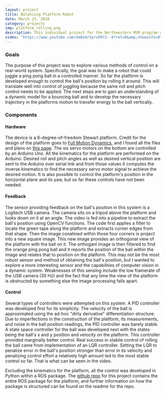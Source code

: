 ```yaml
---
layout: project
title: Balancing Platform Robot
date: March 23, 2018
category: projects
img: platform_rolling.png
description: This individual project for the Northwestern MSR program was an exploration of feedback control systems on a real world dynamic system. The device used is a 6-degree-of-freedom Stewart platform actuated by six servo motors. Feedback for the position of the ball is provided by a USB camera with some image processing applied to the video. 
video: "https://www.youtube.com/embed/3yrvO972--8?rel=0&amp;showinfo=0"
---
```


### Goals

The purpose of this project was to explore various methods of control on a real-world system. Specifically, the goal was to make a robot that could juggle a ping pong ball in a controlled manner. So far the platform is developed enough to control the ball's position by rolling it around. This will translate well into control of juggling because the same roll and pitch control needs to be applied. The next steps are to gain an understanding of a dynamic model for a bouncing ball and to develop the necessary trajectory in the platforms motion to transfer energy to the ball vertically.

### Components

#### Hardware
The device is a 6-degree-of-freedom Stewart platform. Credit for the design of the platform goes to [Full Motion Dynamics][fmd], and I found all the files and plans on [this page][instr]. The six servo motors on the bottom are controlled by an Arduino Uno. All the kinematics for the platform are performed on the Arduino. Desired roll and pitch angles as well as desired vertical position are sent to the Arduino over serial link and from those values it computes the inverse kinematics to find the necessary servo motor signal to achieve the desired motion. It is also possible to control the platform's position in the horizontal plane and its yaw, but so far these controls have not been needed.


#### Feedback

The sensor providing feedback on the ball's position in this system is a Logitech USB camera. The camera sits on a tripod above the platform and looks down on it at an angle. The video is fed into a pipeline to extract the ball's position using OpenCV functions. The code first applies a filter to locate the green tape along the platform and extracts corner edges from that shape. Then the image conatined within those four corners is project into a new square image. This new image provides an orthogonal view of the platform with the ball on it. The orthoganl image is then filtered to find the orange ping pong ball and it reports the position of the ball within the image and relates that to position on the platform. This may not be the most robust sensor and method of obtaining the ball's position, but I wanted to explore a more interesting sensor and the capabilities of computer vision in a dynamic system. Weaknesses of this sensing include the low framerate of the USB camera (30 Hz) and the fact that any time the view of the platform is obstructed by something else the image processing falls apart.

#### Control

Several types of controllers were attempted on this system. A PID controller was developed first for its simplicity. The velocity of the ball is approximated using the ad-hoc "dirty derivative" differentiation structure. Due to imperfections in the construction of the platform, its measurements, and noise in the ball position readings, the PID controller was barely stable. A state space controller for the ball was developed next with the states being the ball's x and y position and velocity on the platform. This controller provided marginally better control. Real success in stabile control of rolling the ball came from implementation of an LQR controller. Setting the LQR to penalize error in the ball's position stronger than error in its velocity and penalizing control effort a relatively high amount led to the most stable control so far. That is what can be seen in the video.

Excluding the kinematics for the platform, all the control was developed in Python within a ROS package. The [github repo][git] for this project contains the entire ROS package for the platform, and further information on how the package is structured can be found on the readme for the repo.

[instr]:http://www.x-sim.de/forum/viewtopic.php?f=38&t=913
[fmd]:https://www.youtube.com/watch?v=j4OmVLc_oDw&t=4s
[git]:https://github.com/drewbwarren/bouncing_platform_package
